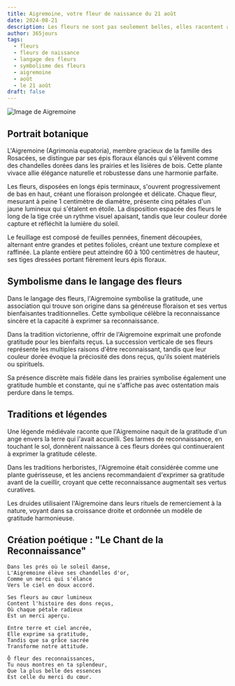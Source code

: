 ```yaml
---
title: Aigremoine, votre fleur de naissance du 21 août
date: 2024-08-21
description: Les fleurs ne sont pas seulement belles, elles racontent aussi des histoires profondes et symboliques. Apprenez tout sur Aigremoine, votre fleur de naissance du 21 août. Découvrez ses symboles et laissez-vous captiver par ses récits fascinants.
author: 365jours
tags:
  - fleurs
  - fleurs de naissance
  - langage des fleurs
  - symbolisme des fleurs
  - aigremoine
  - août
  - le 21 août
draft: false
---
```


![Image de Aigremoine](https://cdn.pixabay.com/photo/2020/06/28/14/37/agrimony-flower-5349515_1280.jpg#center)


## Portrait botanique

L'Aigremoine (Agrimonia eupatoria), membre gracieux de la famille des Rosacées, se distingue par ses épis floraux élancés qui s'élèvent comme des chandelles dorées dans les prairies et les lisières de bois. Cette plante vivace allie élégance naturelle et robustesse dans une harmonie parfaite.

Les fleurs, disposées en longs épis terminaux, s'ouvrent progressivement de bas en haut, créant une floraison prolongée et délicate. Chaque fleur, mesurant à peine 1 centimètre de diamètre, présente cinq pétales d'un jaune lumineux qui s'étalent en étoile. La disposition espacée des fleurs le long de la tige crée un rythme visuel apaisant, tandis que leur couleur dorée capture et réfléchit la lumière du soleil.

Le feuillage est composé de feuilles pennées, finement découpées, alternant entre grandes et petites folioles, créant une texture complexe et raffinée. La plante entière peut atteindre 60 à 100 centimètres de hauteur, ses tiges dressées portant fièrement leurs épis floraux.

## Symbolisme dans le langage des fleurs

Dans le langage des fleurs, l'Aigremoine symbolise la gratitude, une association qui trouve son origine dans sa généreuse floraison et ses vertus bienfaisantes traditionnelles. Cette symbolique célèbre la reconnaissance sincère et la capacité à exprimer sa reconnaissance.

Dans la tradition victorienne, offrir de l'Aigremoine exprimait une profonde gratitude pour les bienfaits reçus. La succession verticale de ses fleurs représente les multiples raisons d'être reconnaissant, tandis que leur couleur dorée évoque la préciosité des dons reçus, qu'ils soient matériels ou spirituels.

Sa présence discrète mais fidèle dans les prairies symbolise également une gratitude humble et constante, qui ne s'affiche pas avec ostentation mais perdure dans le temps.

## Traditions et légendes

Une légende médiévale raconte que l'Aigremoine naquit de la gratitude d'un ange envers la terre qui l'avait accueilli. Ses larmes de reconnaissance, en touchant le sol, donnèrent naissance à ces fleurs dorées qui continueraient à exprimer la gratitude céleste.

Dans les traditions herboristes, l'Aigremoine était considérée comme une plante guérisseuse, et les anciens recommandaient d'exprimer sa gratitude avant de la cueillir, croyant que cette reconnaissance augmentait ses vertus curatives.

Les druides utilisaient l'Aigremoine dans leurs rituels de remerciement à la nature, voyant dans sa croissance droite et ordonnée un modèle de gratitude harmonieuse.

## Création poétique : "Le Chant de la Reconnaissance"

```
Dans les prés où le soleil danse,
L'Aigremoine élève ses chandelles d'or,
Comme un merci qui s'élance
Vers le ciel en doux accord.

Ses fleurs au cœur lumineux
Content l'histoire des dons reçus,
Où chaque pétale radieux
Est un merci aperçu.

Entre terre et ciel ancrée,
Elle exprime sa gratitude,
Tandis que sa grâce sacrée
Transforme notre attitude.

Ô fleur des reconnaissances,
Tu nous montres en ta splendeur,
Que la plus belle des essences
Est celle du merci du cœur.
```
